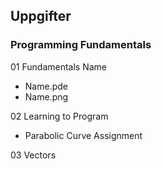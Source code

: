 ## Uppgifter

### Programming Fundamentals
01 Fundamentals Name
-  Name.pde
-  Name.png


02 Learning to Program
- Parabolic Curve Assignment


03 Vectors